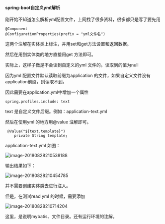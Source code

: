 #### spring-boot自定义yml解析

刚开始不知道怎么解析yml配置文件，上网找了很多资料，很多都只是写了要先用

```
@Component
@ConfigurationProperties(prefix = "yml文件名")
```

这两个注解在实体类上标注，并用set和get方法设置和返回数据。

然后在用到实体类的地方直接用get 方法即可。

实际上，这样子做是不会读到自定义的yml 文件的。读取到的值为null 

因为yml 配置文件默认读取前缀为application 的文件，如果自定义文件没有application前缀，则读取不到。

因此需要在application.yml中增加一个属性

```
spring.profiles.include: text
```

text 是自定义文件后缀。例如：application-text.yml

然后在使用yml 的地方用@value 注解即可。

```
 @Value("${text.template}")
    private String template;
```

application-text.yml 如图：

![image-20180828210538188](/var/folders/0s/c9bws2n97dg02w8d5lh96vrh0000gn/T/abnerworks.Typora/image-20180828210538188.png)

输出结果如下：

![image-20180828210454785](/var/folders/0s/c9bws2n97dg02w8d5lh96vrh0000gn/T/abnerworks.Typora/image-20180828210454785.png)

并不需要创建实体类去进行注入。

但是，在测试read yml 的时候，需要添加

![image-20180828210714204](/var/folders/0s/c9bws2n97dg02w8d5lh96vrh0000gn/T/abnerworks.Typora/image-20180828210714204.png)

这里，是说明mybatis、文件目录。还有运行环境的注解。

